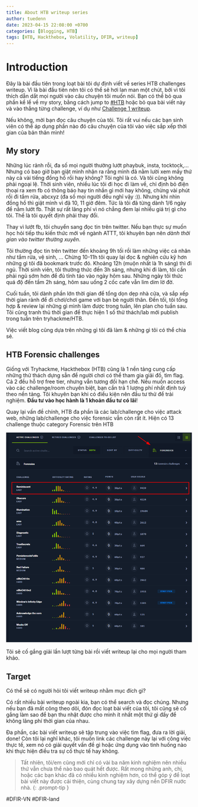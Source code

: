 ```yaml
---
title: About HTB writeup series
author: tuedenn
date: 2023-04-15 22:08:00 +0700
categories: [Blogging, HTB]
tags: [HTB, Hackthebox, Volatility, DFIR, writeup]
---
```


# Introduction

Đây là bài đầu tiên trong loạt bài tôi dự định viết về series HTB challenges writeup. Vì là bài đầu tiên nên tôi có thể sẽ hơi lan man một chút, bởi vì tôi thích dẫn dắt mọi người vào câu chuyện tôi muốn nói. Bạn có thể bỏ qua phần kể lể về my story, bằng cách jump to [#HTB](./#htb-forensic-challenges) hoặc bỏ qua bài viết này và vào thẳng từng challenge, ví dụ như  [Challenge 1 writeup](../HTB-Reminiscent-writeup).

Nếu không, mời bạn đọc câu chuyện của tôi. Tôi rất vui nếu các bạn sinh viên có thể áp dụng phần nào đó câu chuyện của tôi vào việc sắp xếp thời gian của bản thân mình!

## My story

Những lúc rảnh rỗi, đa số mọi người thường lướt phaybuk, insta, tocktock,... Nhưng có bao giờ bạn giật mình nhận ra rằng mình đã nằm lười xem mấy thứ này cả vài tiếng đồng hồ rồi hay không? Tôi nghĩ là có. Và tôi cũng không phải ngoại lệ. Thời sinh viên, nhiều lúc tôi đi học đi làm về, chỉ định bỏ điện thoại ra xem fb có thông báo hay tin nhắn gì mới hay không, chừng vài phút rồi đi tắm rửa, abcxyz (đa số mọi người đều nghĩ vậy :)). Nhưng khi nhìn đồng hồ thì giật mình vì đã 10, 11 giờ đêm. Tức là tôi đã từng dành 1/6 ngày để nằm lướt fb. Thật sự rất lãng phí vì nó chẳng đem lại nhiều giá trị gì cho tôi. Thế là tôi quyết định phải thay đổi. 

Thay vì lướt fb, tôi chuyển sang đọc tin trên twitter. Nếu bạn thực sự muốn học hỏi tiếp thu kiến thức mới về ngành ATTT, tôi khuyên bạn nên *dành thời gian vào 
twitter thường xuyên*.

Tôi thường đọc tin trên twitter đến khoảng 9h tối rồi làm những việc cá nhân như tắm rửa, vệ sinh, ... Chừng 10-11h tôi quay lại đọc & nghiên cứu kỹ hơn những gì tôi đã bookmark trước đó. Khoảng 12h (muộn nhất là 1h sáng) thì đi ngủ. Thời sinh viên, tôi thường thức đến 3h sáng, nhưng khi đi làm, tôi cần phải ngủ sớm hơn để đủ tỉnh táo vào ngày hôm sau. Những ngày tôi thức quá độ đến tầm 2h sáng, hôm sau uống 2 cốc cafe vẫn lim dim lờ đờ.

Cuối tuần, tôi dành phần lớn thời gian để tổng dọn dẹp nhà cửa, và sắp xếp thời gian rảnh để đi chơi/chơi game với bạn bè người thân. Đến tối, tôi tổng hợp & review lại những gì mình làm được trong tuần, lên plan cho tuần sau. Tôi cũng tranh thủ thời gian để thực hiện 1 số thử thách/lab mới publish trong tuần trên tryhackme/HTB.

Việc viết blog cũng dựa trên những gì tôi đã làm & những gì tôi có thể chia sẻ.

## HTB Forensic challenges

Giống với Tryhackme, Hackthebox (HTB) cũng là 1 nền tảng cung cấp những thử thách dựng sẵn để người chơi có thể tham gia giải đố, tìm flag. Cả 2 đều hỗ trợ free tier, nhưng vẫn tương đối hạn chế. Nếu muốn access vào các challenge/room chuyên biệt, bạn cần trả 1 lượng phí nhất định tuỳ theo nền tảng. Tôi khuyên bạn khi có điều kiện nên đầu tư thử để trải nghiệm. **Đầu tư vào học hành là 1 khoản đầu tư có lãi**!

Quay lại vấn đề chính, HTB đa phần là các lab/challenge cho việc attack web, những lab/challenge cho việc forensic vẫn còn rất ít. Hiện có 13 challenge thuộc category Forensic trên HTB

![HTB-forensic-challenge.png](/assets/img/2023/HTB/Reminiscent/HTB-forensic-challenge.png)

Tôi sẽ cố gắng giải lần lượt từng bài rồi viết writeup lại cho mọi người tham khảo.

## Target

Có thể sẽ có người hỏi tôi viết writeup nhằm mục đích gì?

Có rất nhiều bài writeup ngoài kia, bạn có thể search và đọc chúng. Nhưng nếu bạn đã mất công theo dõi, đón đọc loạt bài viết của tôi, tôi cũng sẽ cố gắng làm sao để bạn thu nhặt được cho mình ít nhất một thứ gì đấy để không lãng phí thời gian của nhau.

Đa phần, các bài viết writeup sẽ tập trung vào việc tìm flag, đưa ra lời giải, done! Còn tôi lại nghĩ khác, tôi muốn link các challenge này lại với công việc thực tế, xem nó có giải quyết vấn đề gì hoặc ứng dụng vào tình huống nào khi thực hiện điều tra sự cố thực tế hay không. 

> Tất nhiên, tôi/em cũng mới chỉ có vài ba năm kinh nghiệm nên nhiều thứ vẫn chưa thể nào bao quát hết được. Rất mong những anh, chị, hoặc các bạn khác đã có nhiều kinh nghiệm hơn, có thể góp ý để loạt bài viết này được cải thiện, cùng chung tay xây dựng nền DFIR nước nhà.
{: .prompt-tip }

#DFIR-VN #DFIR-land